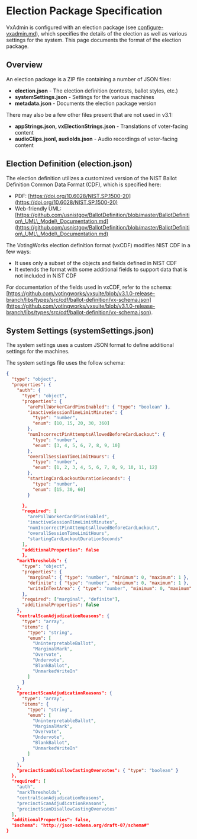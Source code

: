 # Election Package Specification

VxAdmin is configured with an election package (see [configure-vxadmin.md](../user-manual/vxadmin-system-setup/configure-vxadmin.md "mention")), which specifies the details of the election as well as various settings for the system. This page documents the format of the election package.

## Overview

An election package is a ZIP file containing a number of JSON files:

* **election.json** - The election definition (contests, ballot styles, etc.)
* **systemSettings.json** - Settings for the various machines
* **metadata.json** - Documents the election package version

There may also be a few other files present that are not used in v3.1:

* **appStrings.json, vxElectionStrings.json** - Translations of voter-facing content
* **audioClips.jsonl, audioIds.json** - Audio recordings of voter-facing content

## Election Definition (election.json)

The election definition utilizes a customized version of the NIST Ballot Definition Common Data Format (CDF), which is specified here:&#x20;

* PDF: [https://doi.org/10.6028/NIST.SP.1500-20](https://doi.org/10.6028/NIST.SP.1500-20)
* Web-friendly UML: [https://github.com/usnistgov/BallotDefinition/blob/master/BallotDefinition\_UML\_Model\_Documentation.md](https://github.com/usnistgov/BallotDefinition/blob/master/BallotDefinition\_UML\_Model\_Documentation.md)

The VotingWorks election definition format (vxCDF) modifies NIST CDF in a few ways:

* It uses only a subset of the objects and fields defined in NIST CDF
* It extends the format with some additional fields to support data that is not included in NIST CDF

For documentation of the fields used in vxCDF, refer to the schema: [https://github.com/votingworks/vxsuite/blob/v3.1.0-release-branch/libs/types/src/cdf/ballot-definition/vx-schema.json](https://github.com/votingworks/vxsuite/blob/v3.1.0-release-branch/libs/types/src/cdf/ballot-definition/vx-schema.json).

## System Settings (systemSettings.json)

The system settings uses a custom JSON format to define additional settings for the machines.

The system settings file uses the follow schema:

```json
{
  "type": "object",
  "properties": {
    "auth": {
      "type": "object",
      "properties": {
        "arePollWorkerCardPinsEnabled": { "type": "boolean" },
        "inactiveSessionTimeLimitMinutes": {
          "type": "number",
          "enum": [10, 15, 20, 30, 360]
        },
        "numIncorrectPinAttemptsAllowedBeforeCardLockout": {
          "type": "number",
          "enum": [3, 4, 5, 6, 7, 8, 9, 10]
        },
        "overallSessionTimeLimitHours": {
          "type": "number",
          "enum": [1, 2, 3, 4, 5, 6, 7, 8, 9, 10, 11, 12]
        },
        "startingCardLockoutDurationSeconds": {
          "type": "number",
          "enum": [15, 30, 60]
        }
```

```json
      },
      "required": [
        "arePollWorkerCardPinsEnabled",
        "inactiveSessionTimeLimitMinutes",
        "numIncorrectPinAttemptsAllowedBeforeCardLockout",
        "overallSessionTimeLimitHours",
        "startingCardLockoutDurationSeconds"
      ],
      "additionalProperties": false
      },
    "markThresholds": {
      "type": "object",
      "properties": {
        "marginal": { "type": "number", "minimum": 0, "maximum": 1 },
        "definite": { "type": "number", "minimum": 0, "maximum": 1 },
        "writeInTextArea": { "type": "number", "minimum": 0, "maximum": 1 }
      },
      "required": ["marginal", "definite"],
      "additionalProperties": false
    },
    "centralScanAdjudicationReasons": {
      "type": "array",
      "items": {
        "type": "string",
        "enum": [
          "UninterpretableBallot",
          "MarginalMark",
          "Overvote",
          "Undervote",
          "BlankBallot",
          "UnmarkedWriteIn"
        ]
      }
    },
    "precinctScanAdjudicationReasons": {
      "type": "array",
      "items": {
        "type": "string",
        "enum": [
          "UninterpretableBallot",
          "MarginalMark",
          "Overvote",
          "Undervote",
          "BlankBallot",
          "UnmarkedWriteIn"
        ]
      }
    },
    "precinctScanDisallowCastingOvervotes": { "type": "boolean" }
  },
  "required": [
    "auth",
    "markThresholds",
    "centralScanAdjudicationReasons",
    "precinctScanAdjudicationReasons",
    "precinctScanDisallowCastingOvervotes"
  ],
  "additionalProperties": false,
  "$schema": "http://json-schema.org/draft-07/schema#"
}
```

